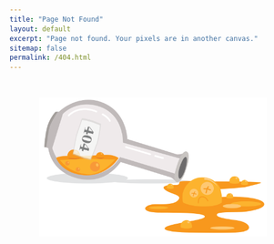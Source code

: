 ```yaml
---
title: "Page Not Found"
layout: default
excerpt: "Page not found. Your pixels are in another canvas."
sitemap: false
permalink: /404.html
---
```

<br>
<p style="text-align: center">
<img src='/images/404.png' style='max-width: 400px' /><br/></p>